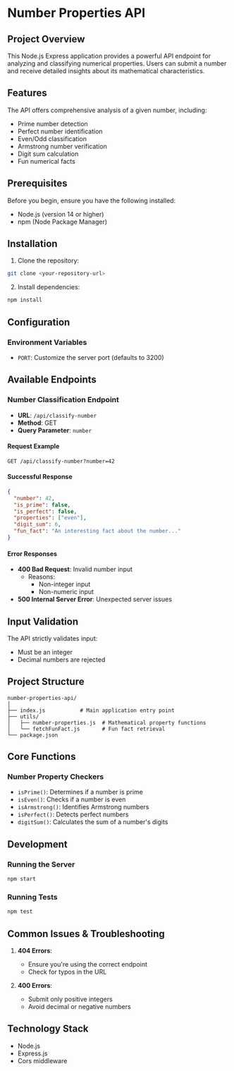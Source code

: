 # Number Properties API

## Project Overview

This Node.js Express application provides a powerful API endpoint for analyzing and classifying numerical properties. Users can submit a number and receive detailed insights about its mathematical characteristics.

## Features

The API offers comprehensive analysis of a given number, including:

- Prime number detection
- Perfect number identification
- Even/Odd classification
- Armstrong number verification
- Digit sum calculation
- Fun numerical facts

## Prerequisites

Before you begin, ensure you have the following installed:

- Node.js (version 14 or higher)
- npm (Node Package Manager)

## Installation

1. Clone the repository:

```bash
git clone <your-repository-url>
```

2. Install dependencies:

```bash
npm install
```

## Configuration

### Environment Variables

- `PORT`: Customize the server port (defaults to 3200)

## Available Endpoints

### Number Classification Endpoint

- **URL**: `/api/classify-number`
- **Method**: GET
- **Query Parameter**: `number`

#### Request Example

```
GET /api/classify-number?number=42
```

#### Successful Response

```json
{
  "number": 42,
  "is_prime": false,
  "is_perfect": false,
  "properties": ["even"],
  "digit_sum": 6,
  "fun_fact": "An interesting fact about the number..."
}
```

#### Error Responses

- **400 Bad Request**: Invalid number input
  - Reasons:
    - Non-integer input
    - Non-numeric input
- **500 Internal Server Error**: Unexpected server issues

## Input Validation

The API strictly validates input:

- Must be an integer
- Decimal numbers are rejected

## Project Structure

```
number-properties-api/
│
├── index.js           # Main application entry point
├── utils/
│   ├── number-properties.js  # Mathematical property functions
│   └── fetchFunFact.js       # Fun fact retrieval
└── package.json
```

## Core Functions

### Number Property Checkers

- `isPrime()`: Determines if a number is prime
- `isEven()`: Checks if a number is even
- `isArmstrong()`: Identifies Armstrong numbers
- `isPerfect()`: Detects perfect numbers
- `digitSum()`: Calculates the sum of a number's digits

## Development

### Running the Server

```bash
npm start
```

### Running Tests

```bash
npm test
```

## Common Issues & Troubleshooting

1. **404 Errors**:

   - Ensure you're using the correct endpoint
   - Check for typos in the URL

2. **400 Errors**:
   - Submit only positive integers
   - Avoid decimal or negative numbers

## Technology Stack

- Node.js
- Express.js
- Cors middleware
